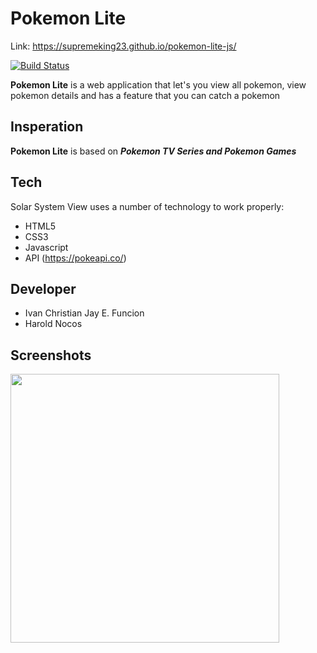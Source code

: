

# Pokemon Lite

[comment]: <> (a reference style link.)
Link: https://supremeking23.github.io/pokemon-lite-js/

[![Build Status](https://travis-ci.org/joemccann/dillinger.svg?branch=master)](https://travis-ci.org/joemccann/dillinger)

**Pokemon Lite** is a web application that let's you view all pokemon, view pokemon details and has a feature that you can catch a pokemon



## Insperation
__Pokemon Lite__ is based on __*Pokemon TV Series and Pokemon Games*__ 



## Tech 

Solar System View uses a number of technology to work properly:

* HTML5
* CSS3
* Javascript
* API (https://pokeapi.co/)


## Developer
* Ivan Christian Jay E. Funcion
* Harold Nocos

## Screenshots

<img src="PokemonRecord.gif" width="430px" height="">

